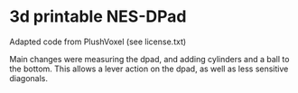 3d printable NES-DPad
===

Adapted code from PlushVoxel (see license.txt)

Main changes were measuring the dpad, and adding cylinders and a ball to the bottom.
This allows a lever action on the dpad, as well as less sensitive diagonals.

